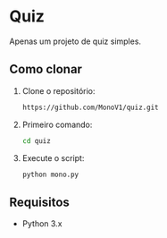 # Quiz

Apenas um projeto de quiz simples.

## Como clonar

1. Clone o repositório:
   ```bash
   https://github.com/MonoV1/quiz.git
   ```

2. Primeiro comando:
   ```bash
   cd quiz
   ```

3. Execute o script:
   ```bash
   python mono.py
   ```

## Requisitos

- Python 3.x
